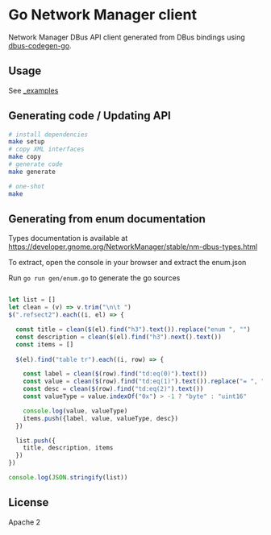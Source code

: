# Go Network Manager client

Network Manager DBus API client generated from DBus bindings using [dbus-codegen-go](https://github.com/amenzhinsky/dbus-codegen-go).

## Usage

See [_examples](./_examples)

## Generating code / Updating API

```sh
# install dependencies
make setup
# copy XML interfaces
make copy
# generate code
make generate

# one-shot
make
```

## Generating from enum documentation

Types documentation is available at https://developer.gnome.org/NetworkManager/stable/nm-dbus-types.html

To extract, open the console in your browser and extract the enum.json

Run `go run gen/enum.go` to generate the go sources

```js

let list = []
let clean = (v) => v.trim("\n\t ")
$(".refsect2").each((i, el) => {

  const title = clean($(el).find("h3").text()).replace("enum ", "")
  const description = clean($(el).find("h3").next().text())
  const items = []
  
  $(el).find("table tr").each((i, row) => {

    const label = clean($(row).find("td:eq(0)").text())
    const value = clean($(row).find("td:eq(1)").text()).replace("= ", "")
    const desc = clean($(row).find("td:eq(2)").text())
    const valueType = value.indexOf("0x") > -1 ? "byte" : "uint16"

    console.log(value, valueType)
    items.push({label, value, valueType, desc})
  })

  list.push({
    title, description, items
  })
})

console.log(JSON.stringify(list))

```

## License

Apache 2